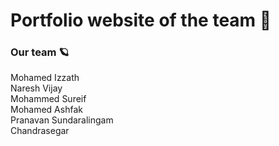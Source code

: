 <h1>Portfolio website of the team 🐚</h1>  <h3>Our team 🪐</h3>Mohamed Izzath<br>Naresh Vijay<br>Mohammed Sureif<br>Mohamed Ashfak<br>Pranavan Sundaralingam<br>Chandrasegar

